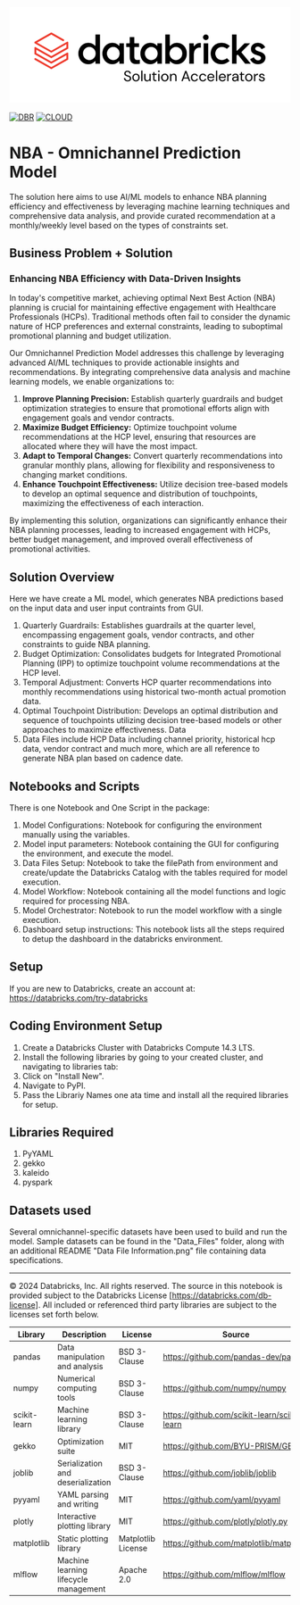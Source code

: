 <img src=https://raw.githubusercontent.com/databricks-industry-solutions/.github/main/profile/solacc_logo.png width="600px">

[![DBR](https://img.shields.io/badge/DBR-CHANGE_ME-red?logo=databricks&style=for-the-badge)](https://docs.databricks.com/release-notes/runtime/CHANGE_ME.html)
[![CLOUD](https://img.shields.io/badge/CLOUD-CHANGE_ME-blue?logo=googlecloud&style=for-the-badge)](https://databricks.com/try-databricks)

# NBA - Omnichannel Prediction Model
The solution here aims to use AI/ML models to enhance NBA planning efficiency and effectiveness by leveraging machine learning techniques and comprehensive data analysis, and provide curated recommendation at a monthly/weekly level based on the types of constraints set.

## Business Problem + Solution

### Enhancing NBA Efficiency with Data-Driven Insights

In today's competitive market, achieving optimal Next Best Action (NBA) planning is crucial for maintaining effective engagement with Healthcare Professionals (HCPs). Traditional methods often fail to consider the dynamic nature of HCP preferences and external constraints, leading to suboptimal promotional planning and budget utilization.

Our Omnichannel Prediction Model addresses this challenge by leveraging advanced AI/ML techniques to provide actionable insights and recommendations. By integrating comprehensive data analysis and machine learning models, we enable organizations to:

1. **Improve Planning Precision:** Establish quarterly guardrails and budget optimization strategies to ensure that promotional efforts align with engagement goals and vendor contracts.
2. **Maximize Budget Efficiency:** Optimize touchpoint volume recommendations at the HCP level, ensuring that resources are allocated where they will have the most impact.
3. **Adapt to Temporal Changes:** Convert quarterly recommendations into granular monthly plans, allowing for flexibility and responsiveness to changing market conditions.
4. **Enhance Touchpoint Effectiveness:** Utilize decision tree-based models to develop an optimal sequence and distribution of touchpoints, maximizing the effectiveness of each interaction.

By implementing this solution, organizations can significantly enhance their NBA planning processes, leading to increased engagement with HCPs, better budget management, and improved overall effectiveness of promotional activities.

## Solution Overview
Here we have create a ML model, which generates NBA predictions based on the input data and user input contraints from GUI.

1. Quarterly Guardrails: Establishes guardrails at the quarter level, encompassing engagement goals, vendor contracts, and other constraints to guide NBA planning.
2. Budget Optimization: Consolidates budgets for Integrated Promotional Planning (IPP) to optimize touchpoint volume recommendations at the HCP level.
3. Temporal Adjustment: Converts HCP quarter recommendations into monthly recommendations using historical two-month actual promotion data.
4. Optimal Touchpoint Distribution: Develops an optimal distribution and sequence of touchpoints utilizing decision tree-based models or other approaches to maximize effectiveness.
Data
5. Data Files include HCP Data including channel priority, historical hcp data, vendor contract and much more, which are all reference to generate NBA plan based on cadence date.

## Notebooks and Scripts
There is one Notebook and One Script in the package:

1. Model Configurations: Notebook for configuring the environment manually using the variables.
2. Model input parameters: Notebook containing the GUI for configuring the environment, and execute the model.
3. Data Files Setup: Notebook to take the filePath from environment and create/update the Databricks Catalog with the tables required for model execution.
4. Model Workflow: Notebook containing all the model functions and logic required for processing NBA.
5. Model Orchestrator: Notebook to run the model workflow with a single execution.
6. Dashboard setup instructions: This notebook lists all the steps required to detup the dashboard in the databricks environment.

## Setup
If you are new to Databricks, create an account at: https://databricks.com/try-databricks

## Coding Environment Setup
1. Create a Databricks Cluster with Databricks Compute 14.3 LTS.
2. Install the following libraries by going to your created cluster, and navigating to libraries tab:
3. Click on "Install New".
4. Navigate to PyPI.
5. Pass the Librariy Names one ata time and install all the required libraries for setup.

## Libraries Required
1. PyYAML
2. gekko
3. kaleido
4. pyspark

## Datasets used
Several omnichannel-specific datasets have been used to build and run the model. Sample datasets can be found in the "Data_Files" folder, along with an additional README "Data File Information.png" file containing data specifications.

---

© 2024 Databricks, Inc. All rights reserved. The source in this notebook is provided subject to the Databricks License [https://databricks.com/db-license]. All included or referenced third party libraries are subject to the licenses set forth below.

| Library         | Description                                     | License           | Source                                             |
|-----------------|-------------------------------------------------|-------------------|----------------------------------------------------|
| pandas          | Data manipulation and analysis                  | BSD 3-Clause      | https://github.com/pandas-dev/pandas               |
| numpy           | Numerical computing tools                       | BSD 3-Clause      | https://github.com/numpy/numpy                     |
| scikit-learn    | Machine learning library                        | BSD 3-Clause      | https://github.com/scikit-learn/scikit-learn       |
| gekko           | Optimization suite                              | MIT               | https://github.com/BYU-PRISM/GEKKO                 |
| joblib          | Serialization and deserialization               | BSD 3-Clause      | https://github.com/joblib/joblib                   |
| pyyaml          | YAML parsing and writing                        | MIT               | https://github.com/yaml/pyyaml                     |
| plotly          | Interactive plotting library                    | MIT               | https://github.com/plotly/plotly.py                |
| matplotlib      | Static plotting library                         | Matplotlib License| https://github.com/matplotlib/matplotlib           |
| mlflow          | Machine learning lifecycle management           | Apache 2.0        | https://github.com/mlflow/mlflow                   |
